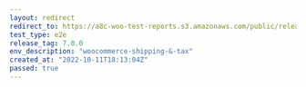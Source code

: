 ```yaml
---
layout: redirect
redirect_to: https://a8c-woo-test-reports.s3.amazonaws.com/public/release/7.0.0/woocommerce-shipping-&-tax/e2e/index.html
test_type: e2e
release_tag: 7.0.0
env_description: "woocommerce-shipping-&-tax"
created_at: "2022-10-11T18:13:04Z"
passed: true
---
```

